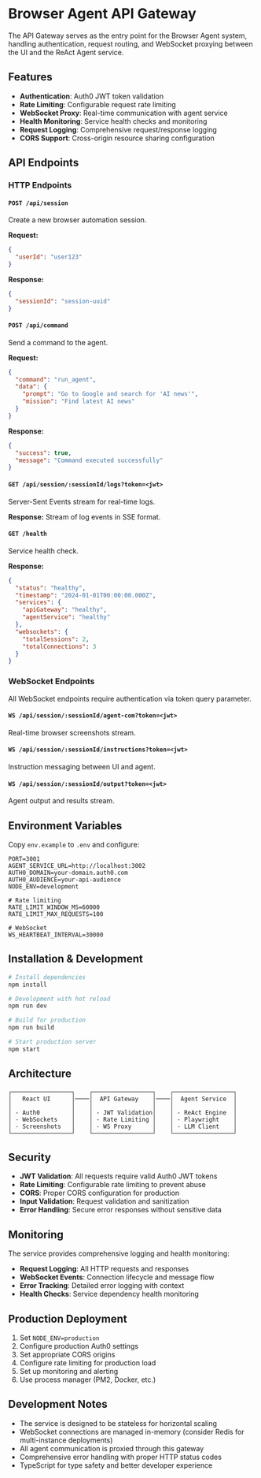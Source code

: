 # Browser Agent API Gateway

The API Gateway serves as the entry point for the Browser Agent system, handling authentication, request routing, and WebSocket proxying between the UI and the ReAct Agent service.

## Features

- **Authentication**: Auth0 JWT token validation
- **Rate Limiting**: Configurable request rate limiting
- **WebSocket Proxy**: Real-time communication with agent service
- **Health Monitoring**: Service health checks and monitoring
- **Request Logging**: Comprehensive request/response logging
- **CORS Support**: Cross-origin resource sharing configuration

## API Endpoints

### HTTP Endpoints

#### `POST /api/session`
Create a new browser automation session.

**Request:**
```json
{
  "userId": "user123"
}
```

**Response:**
```json
{
  "sessionId": "session-uuid"
}
```

#### `POST /api/command`
Send a command to the agent.

**Request:**
```json
{
  "command": "run_agent",
  "data": {
    "prompt": "Go to Google and search for 'AI news'",
    "mission": "Find latest AI news"
  }
}
```

**Response:**
```json
{
  "success": true,
  "message": "Command executed successfully"
}
```

#### `GET /api/session/:sessionId/logs?token=<jwt>`
Server-Sent Events stream for real-time logs.

**Response:** Stream of log events in SSE format.

#### `GET /health`
Service health check.

**Response:**
```json
{
  "status": "healthy",
  "timestamp": "2024-01-01T00:00:00.000Z",
  "services": {
    "apiGateway": "healthy",
    "agentService": "healthy"
  },
  "websockets": {
    "totalSessions": 2,
    "totalConnections": 3
  }
}
```

### WebSocket Endpoints

All WebSocket endpoints require authentication via token query parameter.

#### `WS /api/session/:sessionId/agent-com?token=<jwt>`
Real-time browser screenshots stream.

#### `WS /api/session/:sessionId/instructions?token=<jwt>`
Instruction messaging between UI and agent.

#### `WS /api/session/:sessionId/output?token=<jwt>`
Agent output and results stream.

## Environment Variables

Copy `env.example` to `.env` and configure:

```env
PORT=3001
AGENT_SERVICE_URL=http://localhost:3002
AUTH0_DOMAIN=your-domain.auth0.com
AUTH0_AUDIENCE=your-api-audience
NODE_ENV=development

# Rate limiting
RATE_LIMIT_WINDOW_MS=60000
RATE_LIMIT_MAX_REQUESTS=100

# WebSocket
WS_HEARTBEAT_INTERVAL=30000
```

## Installation & Development

```bash
# Install dependencies
npm install

# Development with hot reload
npm run dev

# Build for production
npm run build

# Start production server
npm start
```

## Architecture

```
┌─────────────────┐    ┌─────────────────┐    ┌─────────────────┐
│   React UI      │────│  API Gateway    │────│  Agent Service  │
│                 │    │                 │    │                 │
│ - Auth0         │    │ - JWT Validation│    │ - ReAct Engine  │
│ - WebSockets    │    │ - Rate Limiting │    │ - Playwright    │
│ - Screenshots   │    │ - WS Proxy      │    │ - LLM Client    │
└─────────────────┘    └─────────────────┘    └─────────────────┘
```

## Security

- **JWT Validation**: All requests require valid Auth0 JWT tokens
- **Rate Limiting**: Configurable rate limiting to prevent abuse
- **CORS**: Proper CORS configuration for production
- **Input Validation**: Request validation and sanitization
- **Error Handling**: Secure error responses without sensitive data

## Monitoring

The service provides comprehensive logging and health monitoring:

- **Request Logging**: All HTTP requests and responses
- **WebSocket Events**: Connection lifecycle and message flow
- **Error Tracking**: Detailed error logging with context
- **Health Checks**: Service dependency health monitoring

## Production Deployment

1. Set `NODE_ENV=production`
2. Configure production Auth0 settings
3. Set appropriate CORS origins
4. Configure rate limiting for production load
5. Set up monitoring and alerting
6. Use process manager (PM2, Docker, etc.)

## Development Notes

- The service is designed to be stateless for horizontal scaling
- WebSocket connections are managed in-memory (consider Redis for multi-instance deployments)
- All agent communication is proxied through this gateway
- Comprehensive error handling with proper HTTP status codes
- TypeScript for type safety and better developer experience 